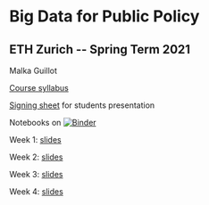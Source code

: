 # Big Data for Public Policy
## ETH Zurich -- Spring Term 2021

Malka Guillot

[Course syllabus](https://docs.google.com/document/d/1eviJuOoWUjoonxS1LvQJi1kMbmkNUulJtZ31542w100/edit?usp=sharing)

[Signing sheet](https://github.com/MalkIPP/big_data_policy_2021/blob/main/students-presentations.md) for students presentation

Notebooks on [![Binder](https://mybinder.org/badge_logo.svg)](https://mybinder.org/v2/gh/MalkIPP/big_data_policy_2021/main)

Week 1: [slides](https://malkipp.github.io/big_data_policy_2021/slides/w1_intro.html)

Week 2: [slides](https://malkipp.github.io/big_data_policy_2021/slides/w2.html)

Week 3: [slides](https://malkipp.github.io/big_data_policy_2021/slides/w3.html)

Week 4: [slides](https://malkipp.github.io/big_data_policy_2021/slides/w4.html)
